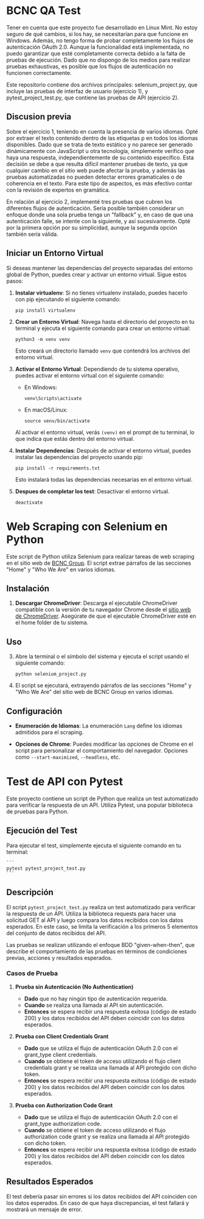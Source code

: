 # BCNC QA Test

Tener en cuenta que este proyecto fue desarrollado en Linux Mint. No estoy seguro de qué cambios, si los hay, se necesitarían para que funcione en Windows. Además, no tengo forma de probar completamente los flujos de autenticación OAuth 2.0. Aunque la funcionalidad está implementada, no puedo garantizar que esté completamente correcta debido a la falta de pruebas de ejecución. Dado que no dispongo de los medios para realizar pruebas exhaustivas, es posible que los flujos de autenticación no funcionen correctamente.

Este repositorio contiene dos archivos principales: selenium_project.py, que incluye las pruebas de interfaz de usuario (ejercicio 1), y pytest_project_test.py, que contiene las pruebas de API (ejercicio 2).

## Discusion previa

Sobre el ejercicio 1, teniendo en cuenta la presencia de varios idiomas. Opté por extraer el texto contenido dentro de las etiquetas p en todos los idiomas disponibles. Dado que se trata de texto estático y no parece ser generado dinámicamente con JavaScript u otra tecnología, simplemente verifico que haya una respuesta, independientemente de su contenido específico. Esta decisión se debe a que resulta difícil mantener pruebas de texto, ya que cualquier cambio en el sitio web puede afectar la prueba, y además las pruebas automatizadas no pueden detectar errores gramaticales o de coherencia en el texto. Para este tipo de aspectos, es más efectivo contar con la revisión de expertos en gramática.

En relación al ejercicio 2, implementé tres pruebas que cubren los diferentes flujos de autenticación. Sería posible también considerar un enfoque donde una sola prueba tenga un "fallback" y, en caso de que una autenticación falle, se intente con la siguiente, y así sucesivamente. Opté por la primera opción por su simplicidad, aunque la segunda opción también sería válida.


## Iniciar un Entorno Virtual

Si deseas mantener las dependencias del proyecto separadas del entorno global de Python, puedes crear y activar un entorno virtual. Sigue estos pasos:

1. **Instalar virtualenv**: Si no tienes virtualenv instalado, puedes hacerlo con pip ejecutando el siguiente comando:

    ```
    pip install virtualenv
    ```

2. **Crear un Entorno Virtual**: Navega hasta el directorio del proyecto en tu terminal y ejecuta el siguiente comando para crear un entorno virtual:

    ```
    python3 -m venv venv
    ```

    Esto creará un directorio llamado `venv` que contendrá los archivos del entorno virtual.

3. **Activar el Entorno Virtual**: Dependiendo de tu sistema operativo, puedes activar el entorno virtual con el siguiente comando:

    - En Windows:

        ```
        venv\Scripts\activate
        ```

    - En macOS/Linux:

        ```
        source venv/bin/activate
        ```

    Al activar el entorno virtual, verás `(venv)` en el prompt de tu terminal, lo que indica que estás dentro del entorno virtual.

4. **Instalar Dependencias**: Después de activar el entorno virtual, puedes instalar las dependencias del proyecto usando pip:

    ```
    pip install -r requirements.txt
    ```

    Esto instalará todas las dependencias necesarias en el entorno virtual.

5. **Despues de completar los test**: Desactivar el entorno virtual.

    ```
    deactivate
    ```


# Web Scraping con Selenium en Python

Este script de Python utiliza Selenium para realizar tareas de web scraping en el sitio web de [BCNC Group](https://bcncgroup.com/). El script extrae párrafos de las secciones "Home" y "Who We Are" en varios idiomas.


## Instalación

1. **Descargar ChromeDriver**: Descarga el ejecutable ChromeDriver compatible con la versión de tu navegador Chrome desde el [sitio web de ChromeDriver](https://sites.google.com/a/chromium.org/chromedriver/downloads). Asegúrate de que el ejecutable ChromeDriver esté en el home folder de tu sistema.

## Uso

3. Abre la terminal o el símbolo del sistema y ejecuta el script usando el siguiente comando:

    ```
    python selenium_project.py
    ```

4. El script se ejecutará, extrayendo párrafos de las secciones "Home" y "Who We Are" del sitio web de BCNC Group en varios idiomas.

## Configuración

- **Enumeración de Idiomas**: La enumeración `Lang` define los idiomas admitidos para el scraping.
  
- **Opciones de Chrome**: Puedes modificar las opciones de Chrome en el script para personalizar el comportamiento del navegador. Opciones como `--start-maximized`, `--headless`, etc.

# Test de API con Pytest

Este proyecto contiene un script de Python que realiza un test automatizado para verificar la respuesta de un API. Utiliza Pytest, una popular biblioteca de pruebas para Python.

## Ejecución del Test

Para ejecutar el test, simplemente ejecuta el siguiente comando en tu terminal:

    ```
    pytest pytest_project_test.py
    ```

## Descripción

El script `pytest_project_test.py` realiza un test automatizado para verificar la respuesta de un API. Utiliza la biblioteca requests para hacer una solicitud GET al API y luego compara los datos recibidos con los datos esperados. En este caso, se limita la verificación a los primeros 5 elementos del conjunto de datos recibidos del API.

Las pruebas se realizan utilizando el enfoque BDD "given-when-then", que describe el comportamiento de las pruebas en términos de condiciones previas, acciones y resultados esperados.

### Casos de Prueba

1. **Prueba sin Autenticación (No Authentication)**
   - **Dado** que no hay ningún tipo de autenticación requerida.
   - **Cuando** se realiza una llamada al API sin autenticación.
   - **Entonces** se espera recibir una respuesta exitosa (código de estado 200) y los datos recibidos del API deben coincidir con los datos esperados.

2. **Prueba con Client Credentials Grant**
   - **Dado** que se utiliza el flujo de autenticación OAuth 2.0 con el grant_type client credentials.
   - **Cuando** se obtiene el token de acceso utilizando el flujo client credentials grant y se realiza una llamada al API protegido con dicho token.
   - **Entonces** se espera recibir una respuesta exitosa (código de estado 200) y los datos recibidos del API deben coincidir con los datos esperados.

3. **Prueba con Authorization Code Grant**
   - **Dado** que se utiliza el flujo de autenticación OAuth 2.0 con el grant_type authorization code.
   - **Cuando** se obtiene el token de acceso utilizando el flujo authorization code grant y se realiza una llamada al API protegido con dicho token.
   - **Entonces** se espera recibir una respuesta exitosa (código de estado 200) y los datos recibidos del API deben coincidir con los datos esperados.



## Resultados Esperados

El test debería pasar sin errores si los datos recibidos del API coinciden con los datos esperados. En caso de que haya discrepancias, el test fallará y mostrará un mensaje de error.

